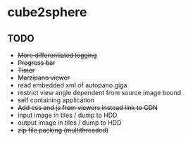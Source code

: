 # cube2sphere

## TODO

- ~~More differentiated logging~~ 
- ~~Progress bar~~
- ~~Timer~~
- ~~Marzipano viewer~~  
- read embedded xml of autopano giga
- restrict view angle dependent from source image bound
- self containing application
- ~~Add css and js from viewers instead link to CDN~~
- input image in tiles / dump to HDD
- output image in tiles / dump to HDD
- ~~zip file packing (multithreaded)~~
